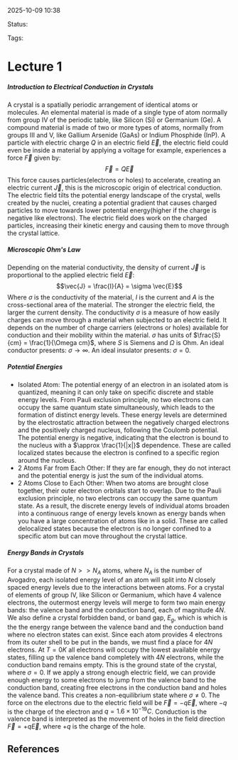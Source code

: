 
2025-10-09 10:38

Status: 

Tags:

# Lecture 1
##### Introduction to Electrical Conduction in Crystals
A crystal is a spatially periodic arrangement of identical atoms or molecules. An elemental material is made of a single type of atom normally from group IV of the periodic table, like Silicon (Si) or Germanium (Ge). A compound material is made of two or more types of atoms, normally from groups III and V, like Gallium Arsenide (GaAs) or Indium Phosphide (InP).
A particle with electric charge $Q$ in an electric field $\vec{E}$, the electric field could even be inside a material by applying a voltage for example, experiences a force $\vec{F}$ given by:
$$\vec{F} = Q \vec{E}$$
This force causes particles(electrons or holes) to accelerate, creating an electric current $\vec{J}$, this is the microscopic origin of electrical conduction.
The electric field tilts the potential energy landscape of the crystal, wells created by the nuclei, creating a potential gradient that causes charged particles to move towards lower potential energy(higher if the charge is negative like electrons). The electric field does work on the charged particles, increasing their kinetic energy and causing them to move through the crystal lattice.
##### Microscopic Ohm's Law
Depending on the material conductivity, the density of current $\vec{J}$ is proportional to the applied electric field $\vec{E}$:
$$\vec{J} = \frac{I}{A} = \sigma \vec{E}$$ Where $\sigma$ is the conductivity of the material, $I$ is the current and $A$ is the cross-sectional area of the material. 
The stronger the electric field, the larger the current density. The conductivity $\sigma$ is a measure of how easily charges can move through a material when subjected to an electric field. It depends on the number of charge carriers (electrons or holes) available for conduction and their mobility within the material. 
$\sigma$ has units of $\frac{S}{cm} = \frac{1}{\Omega cm}$, where $S$ is Siemens and $\Omega$ is Ohm.
An ideal conductor presents: $\sigma \to \infty$.
An ideal insulator presents: $\sigma = 0$.
##### Potential Energies 
- Isolated Atom: The potential energy of an electron in an isolated atom is quantized, meaning it can only take on specific discrete and stable energy levels. From Pauli exclusion principle, no two electrons can occupy the same quantum state simultaneously, which leads to the formation of distinct energy levels. These energy levels are determined by the electrostatic attraction between the negatively charged electrons and the positively charged nucleus, following the Coulomb potential. The potential energy is negative, indicating that the electron is bound to the nucleus with a $\approx \frac{1}{|x|}$ dependence. These are called localized states because the electron is confined to a specific region around the nucleus.
- 2 Atoms Far from Each Other: If they are far enough, they do not interact and the potential energy is just the sum of the individual atoms.
- 2 Atoms Close to Each Other: When two atoms are brought close together, their outer electron orbitals start to overlap. Due to the Pauli exclusion principle, no two electrons can occupy the same quantum state. As a result, the discrete energy levels of individual atoms broaden into a continuous range of energy levels known as energy bands when you have a large concentration of atoms like in a solid. These are called delocalized states because the electron is no longer confined to a specific atom but can move throughout the crystal lattice.
##### Energy Bands in Crystals
For a crystal made of $N >> N_A$ atoms, where $N_A$ is the number of Avogadro, each isolated energy level of an atom will split into $N$ closely spaced energy levels due to the interactions between atoms. For a crystal of elements of group IV, like Silicon or Germanium, which have 4 valence electrons, the outermost energy levels will merge to form two main energy bands: the valence band and the conduction band, each of magnitude $4N$. 
We also define a crystal forbidden band, or band gap, $E_g$, which is which is the the energy range between the valence band and the conduction band where no electron states can exist.
Since each atom provides 4 electrons from its outer shell to be put in the bands, we must find a place for $4N$ electrons. At $T=0K$ all electrons will occupy the lowest available energy states, filling up the valence band completely with $4N$ electrons, while the conduction band remains empty. This is the ground state of the crystal, where $\sigma = 0$. 
If we apply a strong enough electric field, we can provide enough energy to some electrons to jump from the valence band to the conduction band, creating free electrons in the conduction band and holes the valence band. This creates a non-equilibrium state where $\sigma \neq 0$. The force on the electrons due to the electric field will be $\vec{F} = -q \vec{E}$, where $-q$ is the charge of the electron and $q= 1.6 \times 10^{-19} C$.
Conduction is the valence band is interpreted as the movement of holes in the field direction $\vec{F} = +q \vec{E}$, where $+q$ is the charge of the hole.
## References
